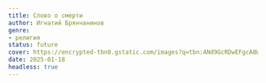 ```yaml
---
title: Слово о смерти
author: Игнатий Брянчанинов
genre:
- религия
status: future
cover: https://encrypted-tbn0.gstatic.com/images?q=tbn:ANd9GcRDwEFgcA8WHZyEyZWodKJ7K77uB1B93djNUA&s
date: 2025-01-18
headless: true
---
```


